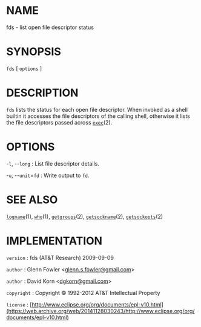 # NAME

fds - list open file descriptor status

# SYNOPSIS

`fds` \[ `options` \]

# DESCRIPTION

`fds` lists the status for each open file descriptor. When invoked as
a shell builtin it accesses the file descriptors of the calling shell,
otherwise it lists the file descriptors passed across
[`exec`](/web/20141128030243/http://www2.research.att.com/~astopen/man/man2/exec.html)(2).

# OPTIONS

-`l`, --`long`
:   List file descriptor details.

-`u`, --`unit`=`fd`
:   Write output to `fd`.

# SEE ALSO

[`logname`](/web/20141128030243/http://www2.research.att.com/~astopen/man/man1/logname.html)(1),
[`who`](/web/20141128030243/http://www2.research.att.com/~astopen/man/man1/who.html)(1),
[`getgroups`](/web/20141128030243/http://www2.research.att.com/~astopen/man/man2/getgroups.html)(2),
[`getsockname`](/web/20141128030243/http://www2.research.att.com/~astopen/man/man2/getsockname.html)(2),
[`getsockopts`](/web/20141128030243/http://www2.research.att.com/~astopen/man/man2/getsockopts.html)(2)

# IMPLEMENTATION

`version`
:   fds (AT&T Research) 2009-09-09

`author`
:   Glenn Fowler
    &lt;[glenn.s.fowler@gmail.com](https://web.archive.org/web/20141128030243/mailto:glenn.s.fowler@gmail.com)&gt;

`author`
:   David Korn
    &lt;[dgkorn@gmail.com](https://web.archive.org/web/20141128030243/mailto:dgkorn@gmail.com)&gt;

`copyright`
:   Copyright © 1992-2012 AT&T Intellectual Property

`license`
:   [http://www.eclipse.org/org/documents/epl-v10.html](https://web.archive.org/web/20141128030243/http://www.eclipse.org/org/documents/epl-v10.html)


